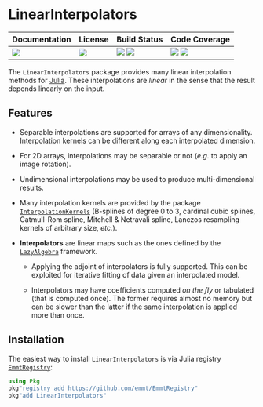 # LinearInterpolators

| **Documentation**               | **License**                     | **Build Status**                                                | **Code Coverage**                                                   |
|:--------------------------------|:--------------------------------|:----------------------------------------------------------------|:--------------------------------------------------------------------|
| [![][doc-dev-img]][doc-dev-url] | [![][license-img]][license-url] | [![][travis-img]][travis-url] [![][appveyor-img]][appveyor-url] | [![][coveralls-img]][coveralls-url] [![][codecov-img]][codecov-url] |

The `LinearInterpolators` package provides many linear interpolation methods
for [Julia][julia-url].  These interpolations are *linear* in the sense
that the result depends linearly on the input.


## Features

* Separable interpolations are supported for arrays of any dimensionality.
  Interpolation kernels can be different along each interpolated dimension.

* For 2D arrays, interpolations may be separable or not (*e.g.* to apply an
  image rotation).

* Undimensional interpolations may be used to produce multi-dimensional
  results.

* Many interpolation kernels are provided by the package
  [`InterpolationKernels`](https://github.com/emmt/InterpolationKernels.jl)
  (B-splines of degree 0 to 3, cardinal cubic splines, Catmull-Rom spline,
  Mitchell & Netravali spline, Lanczos resampling kernels of arbitrary size,
  *etc.*).

* **Interpolators** are linear maps such as the ones defined by the
  [`LazyAlgebra`](https://github.com/emmt/LazyAlgebra.jl) framework.

  - Applying the adjoint of interpolators is fully supported.  This can be
    exploited for iterative fitting of data given an interpolated model.

  - Interpolators may have coefficients computed *on the fly* or tabulated
    (that is computed once).  The former requires almost no memory but can be
    slower than the latter if the same interpolation is applied more than once.


## Installation

The easiest way to install `LinearInterpolators` is via Julia registry
[`EmmtRegistry`](https://github.com/emmt/EmmtRegistry):

```julia
using Pkg
pkg"registry add https://github.com/emmt/EmmtRegistry"
pkg"add LinearInterpolators"
```

[doc-stable-img]: https://img.shields.io/badge/docs-stable-blue.svg
[doc-stable-url]: https://emmt.github.io/LinearInterpolators.jl/stable

[doc-dev-img]: https://img.shields.io/badge/docs-dev-blue.svg
[doc-dev-url]: https://emmt.github.io/LinearInterpolators.jl/dev

[license-url]: ./LICENSE.md
[license-img]: http://img.shields.io/badge/license-MIT-brightgreen.svg?style=flat

[travis-img]: https://travis-ci.com/emmt/LinearInterpolators.jl.svg?branch=master
[travis-url]: https://travis-ci.com/emmt/LinearInterpolators.jl

[appveyor-img]: https://ci.appveyor.com/api/projects/status/github/emmt/LinearInterpolators.jl?branch=master
[appveyor-url]: https://ci.appveyor.com/project/emmt/LinearInterpolators-jl/branch/master

[coveralls-img]: https://coveralls.io/repos/emmt/LinearInterpolators.jl/badge.svg?branch=master&service=github
[coveralls-url]: https://coveralls.io/github/emmt/LinearInterpolators.jl?branch=master

[codecov-img]: http://codecov.io/github/emmt/LinearInterpolators.jl/coverage.svg?branch=master
[codecov-url]: http://codecov.io/github/emmt/LinearInterpolators.jl?branch=master

[julia-url]: https://julialang.org/

